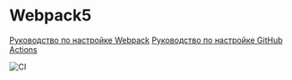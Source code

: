 # Webpack5

[Руководство по настройке Webpack](https://webpack.js.org/guides/)
[Руководство по настройке GitHub Actions](https://docs.github.com/en/actions/quickstart)

![CI](https://github.com/maxter9595/ahj-homeworks-5-3/actions/workflows/web.yml/badge.svg)

